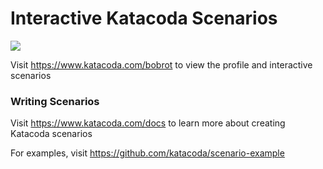 # Interactive Katacoda Scenarios

[![](http://shields.katacoda.com/katacoda/bobrot/count.svg)](https://www.katacoda.com/bobrot "Get your profile on Katacoda.com")

Visit https://www.katacoda.com/bobrot to view the profile and interactive scenarios

### Writing Scenarios
Visit https://www.katacoda.com/docs to learn more about creating Katacoda scenarios

For examples, visit https://github.com/katacoda/scenario-example
